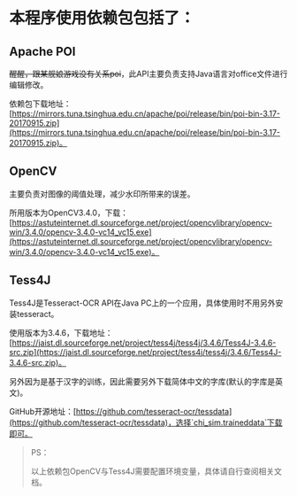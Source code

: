 # 本程序使用依赖包包括了：

## Apache POI		

~~醒醒，跟某舰娘游戏没有关系poi~~，此API主要负责支持Java语言对office文件进行编辑修改。

依赖包下载地址：[https://mirrors.tuna.tsinghua.edu.cn/apache/poi/release/bin/poi-bin-3.17-20170915.zip](https://mirrors.tuna.tsinghua.edu.cn/apache/poi/release/bin/poi-bin-3.17-20170915.zip)。



## OpenCV		

主要负责对图像的阈值处理，减少水印所带来的误差。

所用版本为OpenCV3.4.0，下载：[https://astuteinternet.dl.sourceforge.net/project/opencvlibrary/opencv-win/3.4.0/opencv-3.4.0-vc14_vc15.exe](https://astuteinternet.dl.sourceforge.net/project/opencvlibrary/opencv-win/3.4.0/opencv-3.4.0-vc14_vc15.exe)。



## Tess4J		

Tess4J是Tesseract-OCR API在Java PC上的一个应用，具体使用时不用另外安装tesseract。

使用版本为3.4.6，下载地址：[https://jaist.dl.sourceforge.net/project/tess4j/tess4j/3.4.6/Tess4J-3.4.6-src.zip](https://jaist.dl.sourceforge.net/project/tess4j/tess4j/3.4.6/Tess4J-3.4.6-src.zip)。



另外因为是基于汉字的训练，因此需要另外下载简体中文的字库(默认的字库是英文)。

GitHub开源地址：[https://github.com/tesseract-ocr/tessdata](https://github.com/tesseract-ocr/tessdata)，选择`chi_sim.traineddata`下载即可。


> PS：
>
> 以上依赖包OpenCV与Tess4J需要配置环境变量，具体请自行查阅相关文档。

